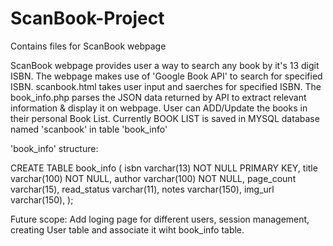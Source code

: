 # ScanBook-Project
Contains files for ScanBook webpage

ScanBook webpage provides user a way to search any book by it's 13 digit ISBN. 
The webpage makes use of 'Google Book API' to search for specified ISBN.
scanbook.html takes user input and saerches for specified ISBN.
The book_info.php parses the JSON data returned by API to extract relevant information & display it on webpage.
User can ADD/Update the books in their personal Book List.
Currently BOOK LIST is saved in MYSQL database named 'scanbook' in table 'book_info'

'book_info' structure:

CREATE TABLE book_info
(
isbn varchar(13) NOT NULL PRIMARY KEY,
title varchar(100) NOT NULL,
author varchar(100) NOT NULL,
page_count varchar(15),
read_status varchar(11),
notes varchar(150),
img_url varchar(150),
);

Future scope: Add loging page for different users, session management, creating User table and associate it wiht book_info table.
